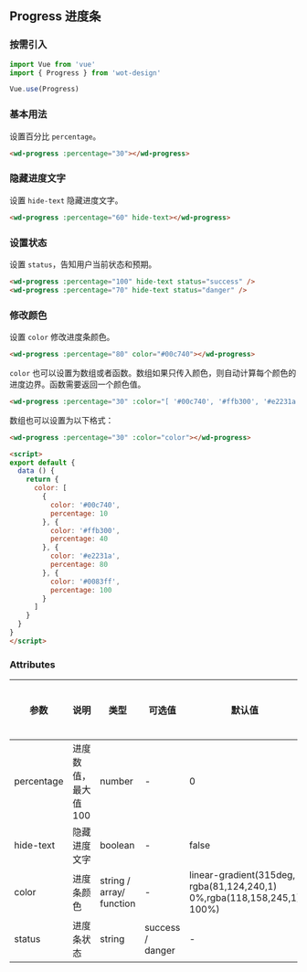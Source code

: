 ## Progress 进度条

### 按需引入

```javascript
import Vue from 'vue'
import { Progress } from 'wot-design'

Vue.use(Progress)
```

### 基本用法

设置百分比 `percentage`。

```html
<wd-progress :percentage="30"></wd-progress>
```

### 隐藏进度文字

设置 `hide-text` 隐藏进度文字。

```html
<wd-progress :percentage="60" hide-text></wd-progress>
```

### 设置状态

设置 `status`，告知用户当前状态和预期。

```html
<wd-progress :percentage="100" hide-text status="success" />
<wd-progress :percentage="70" hide-text status="danger" />
```

### 修改颜色

设置 `color` 修改进度条颜色。

```html
<wd-progress :percentage="80" color="#00c740"></wd-progress>
```

`color` 也可以设置为数组或者函数。数组如果只传入颜色，则自动计算每个颜色的进度边界。函数需要返回一个颜色值。

```html
<wd-progress :percentage="30" :color="[ '#00c740', '#ffb300', '#e2231a', '#0083ff' ]"></wd-progress>
```

数组也可以设置为以下格式：

```html
<wd-progress :percentage="30" :color="color"></wd-progress>

<script>
export default {
  data () {
    return {
      color: [
        {
          color: '#00c740',
          percentage: 10
        }, {
          color: '#ffb300',
          percentage: 40
        }, {
          color: '#e2231a',
          percentage: 80
        }, {
          color: '#0083ff',
          percentage: 100
        }
      ]
    }
  }
}
</script>
```

### Attributes

| 参数 | 说明 | 类型 | 可选值 | 默认值 | 最低版本 |
|-----|------|-----|-------|-------|---------|
| percentage | 进度数值，最大值100 | number | - | 0 | - |
| hide-text | 隐藏进度文字 | boolean | - | false | - |
| color | 进度条颜色 | string / array/ function | - | linear-gradient(315deg, rgba(81,124,240,1) 0%,rgba(118,158,245,1) 100%) | - |
| status | 进度条状态 | string | success / danger | - | - |
